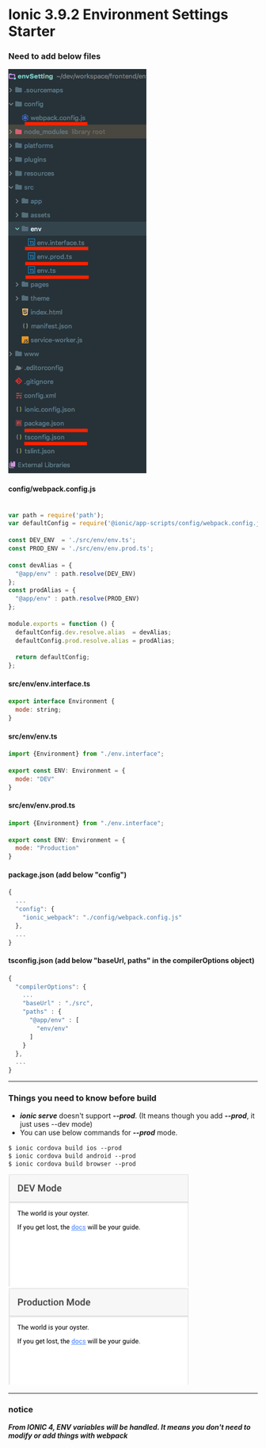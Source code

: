 # Ionic 3.9.2 Environment Settings Starter

### Need to add below files


![Package](./project.png)


#### config/webpack.config.js
```javascript

var path = require('path');
var defaultConfig = require('@ionic/app-scripts/config/webpack.config.js');

const DEV_ENV  = './src/env/env.ts';
const PROD_ENV = './src/env/env.prod.ts';

const devAlias = {
  "@app/env" : path.resolve(DEV_ENV)
};
const prodAlias = {
  "@app/env" : path.resolve(PROD_ENV)
};

module.exports = function () {
  defaultConfig.dev.resolve.alias  = devAlias;
  defaultConfig.prod.resolve.alias = prodAlias;

  return defaultConfig;
};

```

#### src/env/env.interface.ts
```javascript
export interface Environment {
  mode: string;
}
```

#### src/env/env.ts
```javascript
import {Environment} from "./env.interface";

export const ENV: Environment = {
  mode: "DEV"
}
```

#### src/env/env.prod.ts
```javascript
import {Environment} from "./env.interface";

export const ENV: Environment = {
  mode: "Production"
}
```

#### package.json (add below "config")
```javascript
{
  ...
  "config": {
    "ionic_webpack": "./config/webpack.config.js"
  },
  ...
}
```

#### tsconfig.json (add below "baseUrl, paths" in the compilerOptions object)
```javascript
{
  "compilerOptions": {
    ...
    "baseUrl" : "./src",
    "paths" : {
      "@app/env" : [
        "env/env"
      ]
    }
  },
  ...
}
```

<hr>

### Things you need to know before build

- ***ionic serve*** doesn't support ***--prod***. (It means though you add ***--prod***, it just uses --dev mode)
- You can use below commands for ***--prod*** mode.
```
$ ionic cordova build ios --prod
$ ionic cordova build android --prod
$ ionic cordova build browser --prod
```

![Dev Mode](./dev.png)
![Prod Mode](./prod.png)


<hr>

### notice
***From IONIC 4, ENV variables will be handled. It means you don't need to modify or add things with webpack***
